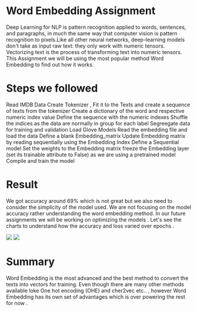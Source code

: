 # Word Embedding Assignment

Deep Learning for NLP is pattern recognition applied to words, sentences, and paragraphs, in much the same way that computer vision is pattern recognition to pixels.Like all other neural networks, deep-learning models don't take as input raw text: they only work with numeric tensors. Vectorizing text is the process of transforming text into numeric tensors. This Assignment we will be using the most popular method Word Embedding to find out how it works.

# Steps we followed

Read IMDB Data Create Tokenizer , Fit it to the Texts and create a sequence of texts from the tokenizer Create a dictionary of the word and respective numeric index value Define the sequence with the numeric indexes Shuffle the indices as the data are normally in group for each label Segreegate data for training and validation Load Glove Models Read the embedding file and load the data Define a blank Embedding_matrix Update Embedding matrix by reading sequentially using the Embedding Index Define a Sequential model Set the weights to the Embedding matrix freeze the Embedding layer (set its trainable attribute to False) as we are using a pretrained model Compile and train the model

# Result

We got accuracy around 69% which is not great but we also need to consider the simplicity of the model used. We are not focusing on the model accuracy rather understanding the word embedding method. In our future assignments we will be working on optimizing the models . Let's see the charts to understand how the accuracy and loss varied over epochs .

![](images/accuracy.png)          ![](images/loss.png)


# Summary

Word Embedding is the most advanced and the best method to convert the texts into vectors for training. Even though there are many other methods available loke One hot encoding (OHE) and cher2vec etc.. , however Word Embedding has its own set of advantages which is over powering the rest for now .
